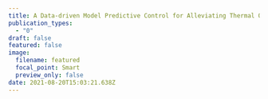 ```yaml
---
title: A Data-driven Model Predictive Control for Alleviating Thermal Overloads in Presence of Possible False Data
publication_types: 
  - "0"
draft: false
featured: false
image:
  filename: featured
  focal_point: Smart
  preview_only: false
date: 2021-08-20T15:03:21.638Z
---
```


